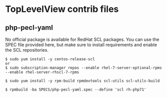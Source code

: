 TopLevelView contrib files
==========================

## php-pecl-yaml

No official package is available for RedHat SCL packages. You can use the SPEC file provided here, but make sure to install requirements and enable the SCL repositories.

```
$ sudo yum install -y centos-release-scl
or
$ sudo subscription-manager repos --enable rhel-7-server-optional-rpms --enable rhel-server-rhscl-7-rpms

$ sudo yum install -y rpm-build rpmdevtools scl-utils scl-utils-build

$ rpmbuild -ba SPECS/php-pecl-yaml.spec --define 'scl rh-php71'
```
